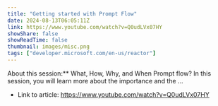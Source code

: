```yaml
---
title: "Getting started with Prompt Flow"
date: 2024-08-13T06:05:11Z
link: https://www.youtube.com/watch?v=Q0udLVx07HY
showShare: false
showReadTime: false
thumbnail: images/misc.png
tags: ["developer.microsoft.com/en-us/reactor"]
---
```

About this session:** What, How, Why, and When Prompt flow? In this session, you will learn more about the importance and the ...

- Link to article: https://www.youtube.com/watch?v=Q0udLVx07HY